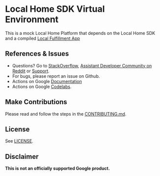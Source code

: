 # Local Home SDK Virtual Environment

This is a mock Local Home Platform that depends on the Local Home SDK and a compiled [Local Fulfillment App](https://github.com/actions-on-google/smart-home-local)

## References & Issues

- Questions? Go to [StackOverflow](https://stackoverflow.com/questions/tagged/actions-on-google), [Assistant Developer Community on Reddit](https://www.reddit.com/r/GoogleAssistantDev/) or [Support](https://developers.google.com/assistant/support).
- For bugs, please report an issue on Github.
- Actions on Google [Documentation](https://developers.google.com/assistant)
- Actions on Google [Codelabs](https://codelabs.developers.google.com/?cat=Assistant).

## Make Contributions

Please read and follow the steps in the [CONTRIBUTING.md](CONTRIBUTING.md).

## License

See [LICENSE](LICENSE).

## Disclaimer

**This is not an officially supported Google product.**
